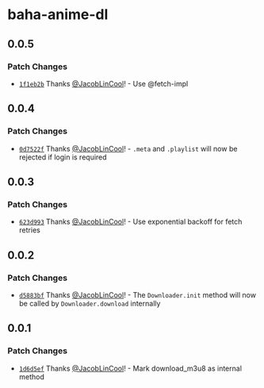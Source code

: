 # baha-anime-dl

## 0.0.5

### Patch Changes

-   [`1f1eb2b`](https://github.com/JacobLinCool/baha-anime-dl/commit/1f1eb2bf01379a2703b869c78add48967927a22e) Thanks [@JacobLinCool](https://github.com/JacobLinCool)! - Use @fetch-impl

## 0.0.4

### Patch Changes

-   [`0d7522f`](https://github.com/JacobLinCool/baha-anime-dl/commit/0d7522f8912a34127391fc2d50ce04485c9a3907) Thanks [@JacobLinCool](https://github.com/JacobLinCool)! - `.meta` and `.playlist` will now be rejected if login is required

## 0.0.3

### Patch Changes

-   [`623d993`](https://github.com/JacobLinCool/baha-anime-dl/commit/623d993532b6ee72ca52a59bb0e3d42a531a4ee2) Thanks [@JacobLinCool](https://github.com/JacobLinCool)! - Use exponential backoff for fetch retries

## 0.0.2

### Patch Changes

-   [`d5883bf`](https://github.com/JacobLinCool/baha-anime-dl/commit/d5883bf1f0f3d6d2004bd028cfb72d9d0ad07cd6) Thanks [@JacobLinCool](https://github.com/JacobLinCool)! - The `Downloader.init` method will now be called by `Downloader.download` internally

## 0.0.1

### Patch Changes

-   [`1d6d5ef`](https://github.com/JacobLinCool/baha-anime-dl/commit/1d6d5efb46182c75ddfb9537767f8f829810ac2d) Thanks [@JacobLinCool](https://github.com/JacobLinCool)! - Mark download_m3u8 as internal method
